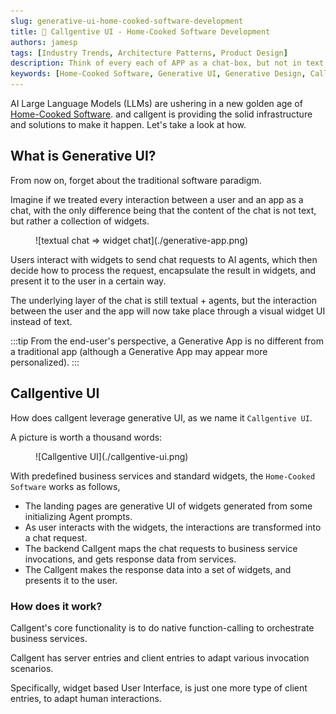 ```yaml
---
slug: generative-ui-home-cooked-software-development
title: 🥙 Callgentive UI - Home-Cooked Software Development
authors: jamesp
tags: [Industry Trends, Architecture Patterns, Product Design]
description: Think of every each of APP as a chat-box, but not in text format. The responses are all `widgets`, and requests are just clicks, scrolls and inputs...
keywords: [Home-Cooked Software, Generative UI, Generative Design, Callgentive UI]
---
```


AI Large Language Models (LLMs) are ushering in a new golden age of [Home-Cooked Software](https://maggieappleton.com/home-cooked-software). and callgent is providing the solid infrastructure and solutions to make it happen. Let's take a look at how.

## What is Generative UI?

From now on, forget about the traditional software paradigm.

Imagine if we treated every interaction between a user and an app as a chat, with the only difference being that the content of the chat is not text, but rather a collection of widgets.

<figure>
![textual chat => widget chat](./generative-app.png)
</figure>

<!-- truncate -->

Users interact with widgets to send chat requests to AI agents, which then decide how to process the request, encapsulate the result in widgets, and present it to the user in a certain way.

The underlying layer of the chat is still textual + agents, but the interaction between the user and the app will now take place through a visual widget UI instead of text.

:::tip
From the end-user's perspective, a Generative App is no different from a traditional app (although a Generative App may appear more personalized).
:::

## Callgentive UI

How does callgent leverage generative UI, as we name it `Callgentive UI`.

A picture is worth a thousand words:

<figure>
![Callgentive UI](./callgentive-ui.png)
</figure>

With predefined business services and standard widgets, the `Home-Cooked Software` works as follows,

- The landing pages are generative UI of widgets generated from some initializing Agent prompts.
- As user interacts with the widgets, the interactions are transformed into a chat request.
- The backend Callgent maps the chat requests to business service invocations, and gets response data from services.
- The Callgent makes the response data into a set of widgets, and presents it to the user.

### How does it work?

Callgent's core functionality is to do native function-calling to orchestrate business services.

Callgent has server entries and client entries to adapt various invocation scenarios.

Specifically, widget based User Interface, is just one more type of client entries, to adapt human interactions.
